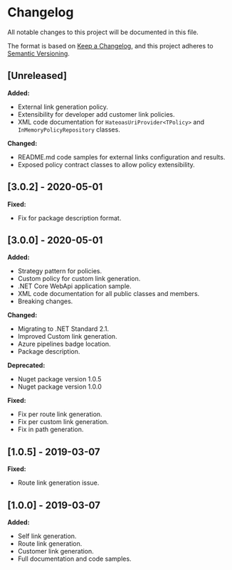 # Changelog

All notable changes to this project will be documented in this file.

The format is based on [Keep a Changelog](https://keepachangelog.com/en/1.0.0/), and this project adheres to [Semantic Versioning](https://semver.org/spec/v2.0.0.html).

## [Unreleased]

**Added:**

- External link generation policy.
- Extensibility for developer add customer link policies.
- XML code documentation for `HateoasUriProvider<TPolicy>` and `InMemoryPolicyRepository` classes.

**Changed:**

- README.md code samples for external links configuration and results.
- Exposed policy contract classes to allow policy extensibility.

## [3.0.2] - 2020-05-01

**Fixed:**

- Fix for package description format.

## [3.0.0] - 2020-05-01

**Added:**

- Strategy pattern for policies.
- Custom policy for custom link generation.
- .NET Core WebApi application sample.
- XML code documentation for all public classes and members.
- Breaking changes.

**Changed:**

- Migrating to .NET Standard 2.1.
- Improved Custom link generation.
- Azure pipelines badge location.
- Package description.

**Deprecated:**

- Nuget package version 1.0.5
- Nuget package version 1.0.0

**Fixed:**

- Fix per route link generation.
- Fix per custom link generation.
- Fix in path generation.

## [1.0.5] - 2019-03-07

**Fixed:**

- Route link generation issue.

## [1.0.0] - 2019-03-07

**Added:**

- Self link generation.
- Route link generation.
- Customer link generation.
- Full documentation and code samples.
